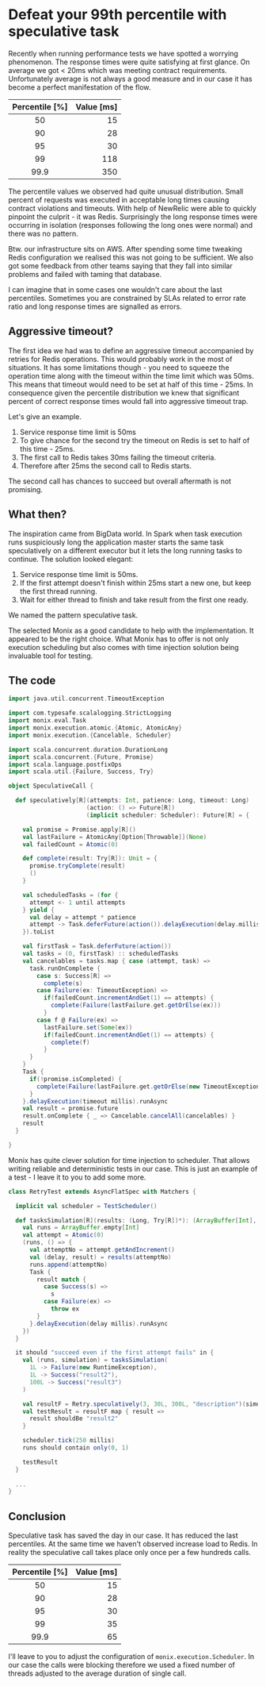# Defeat your 99th percentile with speculative task

Recently when running performance tests we have spotted a worrying phenomenon. The response times were quite satisfying at first glance. On average we got < 20ms  which was meeting contract requirements. Unfortunately average is not always a good measure and in our case it has become a perfect manifestation of the flow.


|Percentile [%]|Value [ms]|
|:------------:|---------:|
|50            |     15   |
|90            |     28   |
|95            |     30   |
|99            |     118  |
|99.9          |     350  |

The percentile values we observed had quite unusual distribution. Small percent of requests was executed in acceptable long times causing contract violations and timeouts. With help of NewRelic were able to quickly pinpoint the culprit - it was Redis. Surprisingly the long response times were occurring in isolation (responses following the long ones were normal) and there was no pattern.

Btw. our infrastructure sits on AWS. After spending some time tweaking Redis configuration we realised this was not going to be sufficient. We also got some feedback from other teams saying that they fall into similar problems and failed with taming that database.

I can imagine that in some cases one wouldn't care about the last percentiles. Sometimes you are constrained by SLAs related to error rate ratio and long response times are signalled as errors.

## Aggressive timeout?
The first idea we had was to define an aggressive timeout accompanied by retries for Redis operations. This would probably work in the most of situations. It has some limitations though - you need to squeeze the operation time along with the timeout within the time limit which was 50ms. This means that timeout would need to be set at half of this time - 25ms. In consequence given the percentile distribution we knew that significant percent of correct response times would fall into aggressive timeout trap.

Let's give an example.

1. Service response time limit is 50ms
2. To give chance for the second try the timeout on Redis is set to half of this time - 25ms.
3. The first call to Redis takes 30ms failing the timeout criteria.
4. Therefore after 25ms the second call to Redis starts.

The second call has chances to succeed but overall aftermath is not promising.

## What then?
The inspiration came from BigData world. In Spark when task execution runs suspiciously long the application master starts the same task speculatively on a different executor but it lets the long running tasks to continue. The solution looked elegant:

1. Service response time limit is 50ms.
2. If the first attempt doesn't finish within 25ms start a new one, but keep the first thread running.
3. Wait for either thread to finish and take result from the first one ready.

We named the pattern speculative task.

The selected Monix as a good candidate to help with the implementation. It appeared to be the right choice. What Monix has to offer is not only execution scheduling but also comes with time injection solution being invaluable tool for testing.

## The code
```scala
import java.util.concurrent.TimeoutException

import com.typesafe.scalalogging.StrictLogging
import monix.eval.Task
import monix.execution.atomic.{Atomic, AtomicAny}
import monix.execution.{Cancelable, Scheduler}

import scala.concurrent.duration.DurationLong
import scala.concurrent.{Future, Promise}
import scala.language.postfixOps
import scala.util.{Failure, Success, Try}

object SpeculativeCall {

  def speculatively[R](attempts: Int, patience: Long, timeout: Long)
                      (action: () => Future[R])
                      (implicit scheduler: Scheduler): Future[R] = {

    val promise = Promise.apply[R]()
    val lastFailure = AtomicAny[Option[Throwable]](None)
    val failedCount = Atomic(0)

    def complete(result: Try[R]): Unit = {
      promise.tryComplete(result)
      ()
    }

    val scheduledTasks = (for {
      attempt <- 1 until attempts
    } yield {
      val delay = attempt * patience
      attempt -> Task.deferFuture(action()).delayExecution(delay.millis)
    }).toList

    val firstTask = Task.deferFuture(action())
    val tasks = (0, firstTask) :: scheduledTasks
    val cancelables = tasks.map { case (attempt, task) =>
      task.runOnComplete {
        case s: Success[R] =>
          complete(s)
        case Failure(ex: TimeoutException) =>
          if(failedCount.incrementAndGet(1) == attempts) {
            complete(Failure(lastFailure.get.getOrElse(ex)))
          }
        case f @ Failure(ex) =>
          lastFailure.set(Some(ex))
          if(failedCount.incrementAndGet(1) == attempts) {
            complete(f)
          }
      }
    }
    Task {
      if(!promise.isCompleted) {
        complete(Failure(lastFailure.get.getOrElse(new TimeoutException(s"All attempts timed-out"))))
      }
    }.delayExecution(timeout millis).runAsync
    val result = promise.future
    result.onComplete { _ => Cancelable.cancelAll(cancelables) }
    result
  }

}

```

Monix has quite clever solution for time injection to scheduler. That allows writing reliable and deterministic tests in our case. This is just an example of a test - I leave it to you to add some more.

```scala
class RetryTest extends AsyncFlatSpec with Matchers {

  implicit val scheduler = TestScheduler()

  def tasksSimulation[R](results: (Long, Try[R])*): (ArrayBuffer[Int], () => Future[R]) = {
    val runs = ArrayBuffer.empty[Int]
    val attempt = Atomic(0)
    (runs, () => {
      val attemptNo = attempt.getAndIncrement()
      val (delay, result) = results(attemptNo)
      runs.append(attemptNo)
      Task {
        result match {
          case Success(s) =>
            s
          case Failure(ex) =>
            throw ex
        }
      }.delayExecution(delay millis).runAsync
    })
  }

  it should "succeed even if the first attempt fails" in {
    val (runs, simulation) = tasksSimulation(
      1L -> Failure(new RuntimeException),
      1L -> Success("result2"),
      100L -> Success("result3")
    )

    val resultF = Retry.speculatively(3, 30L, 300L, "description")(simulation)
    val testResult = resultF map { result =>
      result shouldBe "result2"
    }

    scheduler.tick(250 millis)
    runs should contain only(0, 1)

    testResult
  }
  
  ...
}
```

## Conclusion

Speculative task has saved the day in our case. It has reduced the last percentiles. At the same time we haven't observed increase load to Redis. In reality the speculative call takes place only once per a few hundreds calls.

|Percentile [%]|Value [ms]|
|:------------:|---------:|
|50            |     15   |
|90            |     28   |
|95            |     30   |
|99            |     35   |
|99.9          |     65   |

I'll leave to you to adjust the configuration of `monix.execution.Scheduler`. In our case the calls were blocking therefore we used a fixed number of threads adjusted to the average duration of single call.
